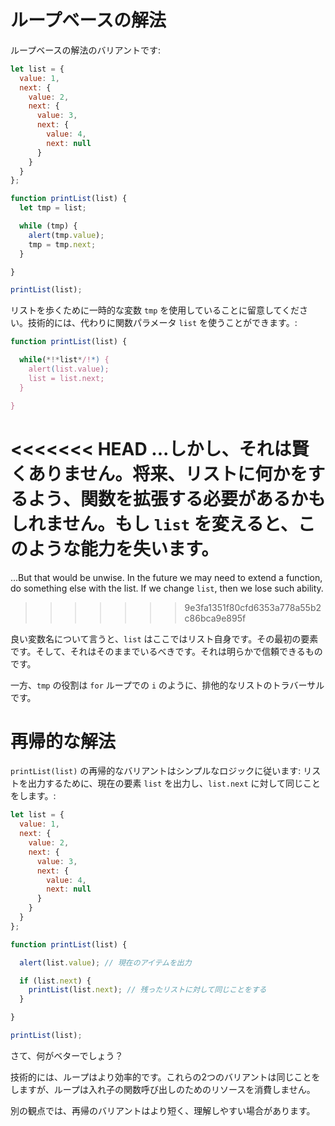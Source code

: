 # ループベースの解法

ループベースの解法のバリアントです:

```js run
let list = {
  value: 1,
  next: {
    value: 2,
    next: {
      value: 3,
      next: {
        value: 4,
        next: null
      }
    }
  }
};

function printList(list) {
  let tmp = list;

  while (tmp) {
    alert(tmp.value);
    tmp = tmp.next;
  }

}

printList(list);
```

リストを歩くために一時的な変数 `tmp` を使用していることに留意してください。技術的には、代わりに関数パラメータ `list` を使うことができます。:

```js
function printList(list) {

  while(*!*list*/!*) {
    alert(list.value);
    list = list.next;
  }

}
```

<<<<<<< HEAD
...しかし、それは賢くありません。将来、リストに何かをするよう、関数を拡張する必要があるかもしれません。もし `list` を変えると、このような能力を失います。
=======
...But that would be unwise. In the future we may need to extend a function, do something else with the list. If we change `list`, then we lose such ability.
>>>>>>> 9e3fa1351f80cfd6353a778a55b2c86bca9e895f

良い変数名について言うと、`list` はここではリスト自身です。その最初の要素です。そして、それはそのままでいるべきです。それは明らかで信頼できるものです。

一方、`tmp` の役割は `for` ループでの `i` のように、排他的なリストのトラバーサルです。

# 再帰的な解法

`printList(list)` の再帰的なバリアントはシンプルなロジックに従います: リストを出力するために、現在の要素 `list` を出力し、`list.next` に対して同じことをします。:

```js run
let list = {
  value: 1,
  next: {
    value: 2,
    next: {
      value: 3,
      next: {
        value: 4,
        next: null
      }
    }
  }
};

function printList(list) {

  alert(list.value); // 現在のアイテムを出力

  if (list.next) {
    printList(list.next); // 残ったリストに対して同じことをする
  }

}

printList(list);
```

さて、何がベターでしょう？

技術的には、ループはより効率的です。これらの2つのバリアントは同じことをしますが、ループは入れ子の関数呼び出しのためのリソースを消費しません。

別の観点では、再帰のバリアントはより短く、理解しやすい場合があります。
